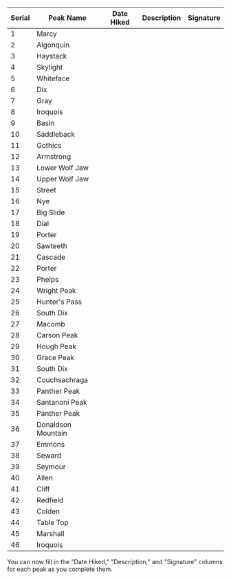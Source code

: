 | Serial | Peak Name               | Date Hiked  | Description                  | Signature  |
| ------ | ----------------------- | ----------- | ---------------------------- | ---------- |
| 1      | Marcy                   |             |                              |            |
| 2      | Algonquin               |             |                              |            |
| 3      | Haystack                |             |                              |            |
| 4      | Skylight                |             |                              |            |
| 5      | Whiteface               |             |                              |            |
| 6      | Dix                      |             |                              |            |
| 7      | Gray                    |             |                              |            |
| 8      | Iroquois                |             |                              |            |
| 9      | Basin                   |             |                              |            |
| 10     | Saddleback              |             |                              |            |
| 11     | Gothics                 |             |                              |            |
| 12     | Armstrong               |             |                              |            |
| 13     | Lower Wolf Jaw          |             |                              |            |
| 14     | Upper Wolf Jaw          |             |                              |            |
| 15     | Street                  |             |                              |            |
| 16     | Nye                     |             |                              |            |
| 17     | Big Slide               |             |                              |            |
| 18     | Dial                    |             |                              |            |
| 19     | Porter                  |             |                              |            |
| 20     | Sawteeth                |             |                              |            |
| 21     | Cascade                 |             |                              |            |
| 22     | Porter                  |             |                              |            |
| 23     | Phelps                  |             |                              |            |
| 24     | Wright Peak             |             |                              |            |
| 25     | Hunter's Pass            |             |                              |            |
| 26     | South Dix               |             |                              |            |
| 27     | Macomb                  |             |                              |            |
| 28     | Carson Peak             |             |                              |            |
| 29     | Hough Peak              |             |                              |            |
| 30     | Grace Peak              |             |                              |            |
| 31     | South Dix               |             |                              |            |
| 32     | Couchsachraga           |             |                              |            |
| 33     | Panther Peak            |             |                              |            |
| 34     | Santanoni Peak          |             |                              |            |
| 35     | Panther Peak            |             |                              |            |
| 36     | Donaldson Mountain      |             |                              |            |
| 37     | Emmons                  |             |                              |            |
| 38     | Seward                  |             |                              |            |
| 39     | Seymour                 |             |                              |            |
| 40     | Allen                   |             |                              |            |
| 41     | Cliff                   |             |                              |            |
| 42     | Redfield                |             |                              |            |
| 43     | Colden                  |             |                              |            |
| 44     | Table Top               |             |                              |            |
| 45     | Marshall                |             |                              |            |
| 46     | Iroquois                |             |                              |            |

You can now fill in the "Date Hiked," "Description," and "Signature" columns for each peak as you complete them.
